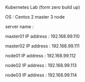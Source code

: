 Kubernetes Lab (form zero build up)

OS : Centos
2 master 3 node

server name :

master01
IP address : 192.168.99.110

master02
IP address : 192.168.99.111

node01
IP address : 192.168.99.112

node02
IP address : 192.168.99.113

node03
IP address : 192.168.99.114
